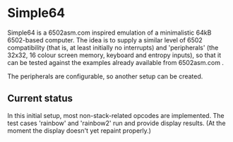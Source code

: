 Simple64
========

Simple64 is a 6502asm.com inspired emulation of a minimalistic 64kB
6502-based computer. The idea is to supply a similar level of 6502
compatibility (that is, at least initially no interrupts) and 'peripherals'
(the 32x32, 16 colour screen memory, keyboard and entropy inputs), so that it
can be tested against the examples already available from 6502asm.com .

The peripherals are configurable, so another setup can be created.


Current status
--------------

In this initial setup, most non-stack-related opcodes are implemented.
The test cases 'rainbow' and 'rainbow2' run and provide display results.
(At the moment the display doesn't yet repaint properly.)

